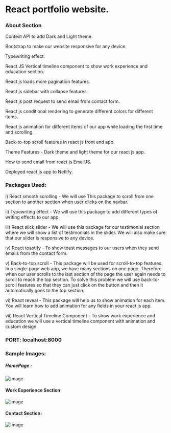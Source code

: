 # React portfolio website.
### About Section
Context API to add Dark and Light theme.

Bootstrap to make our website responsive for any device.

Typewriting effect.

React JS Vertical timeline component to show work experience and education section.

React js loads more pagination features.

React js sidebar with collapse features

React js post request to send email from contact form.

React js conditional rendering to generate different colors for different items.

React js animation for different items of our app while loading the first time and scrolling.

Back-to-top scroll features in react js front end app.

Theme Features -  Dark theme and light theme for our react js app.

How to send email from react js EmailJS.

Deployed react js app to Netlify.

### Packages Used:
i) React smooth scrolling -  We will use This package to scroll from one section to another section when user clicks on the navbar.

ii) Typewriting effect - We will use this package to add different types of writing effects to our app.

iii) React slick slider -  We will use this package for our testimonial section where we will show a list of testimonials in the slider. We will also make sure that our slider is responsive to any device.

iv) React toastify - To show toast messages to our users when they send emails from the contact form.

v) Back-to-top scroll - This package will be used for scroll-to-top features. In a single-page web app, we have many sections on one page. Therefore when our user scrolls to the last section of the page the user again needs to scroll to reach the top section. To solve this problem we will use back-to-scroll features so that they can just click on the button and then it automatically goes to the top section.

vi) React reveal - This package will help us to show animation for each item. You will learn how to add animation for any fields in your react js app.

vii) React Vertical Timeline Component - To show work experience and education we will use a vertical timeline component with animation and custom design.

### PORT: localhost:8000

### Sample Images:

##### HomePage : 
![image](https://github.com/Gaurav098766/Portfolio/assets/97042529/f3ce4682-bc80-4a8a-b22d-a8d884643047)

#### Work Experience Section: 
![image](https://github.com/Gaurav098766/Portfolio/assets/97042529/4ecc3493-8386-42aa-82ac-c95ac8ade86c)

#### Contact Section:
![image](https://github.com/Gaurav098766/Portfolio/assets/97042529/8db12e0e-555d-4cfc-b959-4bfe2ed26852)
